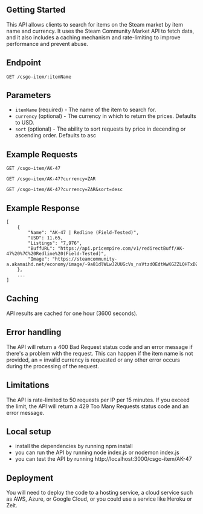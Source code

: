 ## Getting Started

This API allows clients to search for items on the Steam market by item name and currency. It uses the Steam Community Market API to fetch data, and it also includes a caching mechanism and rate-limiting to improve performance and prevent abuse.

## Endpoint
```
GET /csgo-item/:itemName
```

## Parameters

- ``itemName`` (required) - The name of the item to search for.
- ``currency`` (optional) - The currency in which to return the prices. Defaults to USD.
- ``sort`` (optional) - The ability to sort requests by price in decending or ascending order. Defaults to asc

## Example Requests
```
GET /csgo-item/AK-47
```
```
GET /csgo-item/AK-47?currency=ZAR
```
```
GET /csgo-item/AK-47?currency=ZAR&sort=desc
```
## Example Response
```
[
    {
        "Name": "AK-47 | Redline (Field-Tested)",
        "USD": 11.65,
        "Listings": "7,976",
        "BuffURL": "https://api.pricempire.com/v1/redirectBuff/AK-47%20%7C%20Redline%20(Field-Tested)",
        "Image": "https://steamcommunity-a.akamaihd.net/economy/image/-9a81dlWLwJ2UUGcVs_nsVtzdOEdtWwKGZZLQHTxDZ7I56KU0Zwwo4NUX4oFJZEHLbXU5A1PIYQh5hlcX0nvUOGsx8DdQBJjIAVHubSaKQZf0Qb1YXxqxAQJ3ZQ"
    },
    ...
]
```

## Caching

API results are cached for one hour (3600 seconds).

## Error handling

The API will return a 400 Bad Request status code and an error message if there's a problem with the request. This can happen if the item name is not provided, an = invalid currency is requested or any other error occurs during the processing of the request.

## Limitations

The API is rate-limited to 50 requests per IP per 15 minutes. If you exceed the limit, the API will return a 429 Too Many Requests status code and an error message.

## Local setup

- install the dependencies by running npm install
- you can run the API by running node index.js or nodemon index.js
- you can test the API by running http://localhost:3000/csgo-item/AK-47

## Deployment

You will need to deploy the code to a hosting service, a cloud service such as AWS, Azure, or Google Cloud, or you could use a service like Heroku or Zeit.
